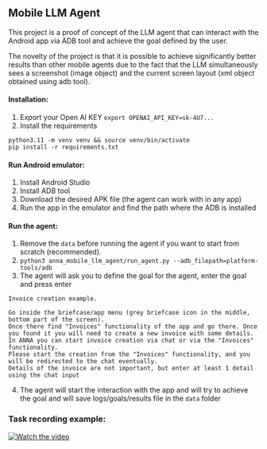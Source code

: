 ## Mobile LLM Agent

This project is a proof of concept of the LLM agent that can interact with the Android app via ADB tool and achieve the goal defined by the user.

The novelty of the project is that it is possible to achieve significantly better results than other mobile agents due to the fact that the LLM simultaneously sees a screenshot (image object) and the current screen layout (xml object obtained using adb tool).

#### Installation:
1. Export your Open AI KEY 
`export OPENAI_API_KEY=sk-4U7...`
2. Install the requirements
```
python3.11 -m venv venv && source venv/bin/activate
pip install -r requirements.txt
```

#### Run Android emulator:
1. Install Android Studio
2. Install ADB tool
3. Download the desired APK file (the agent can work with in any app)
4. Run the app in the emulator and find the path where the ADB is installed

#### Run the agent:
1. Remove the `data` before running the agent if you want to start from scratch (recommended).
2. `python3 anna_mobile_llm_agent/run_agent.py --adb_filepath=platform-tools/adb`
3. The agent will ask you to define the goal for the agent, enter the goal and press enter
```
Invoice creation example.

Go inside the briefcase/app menu (grey briefcase icon in the middle, bottom part of the screen).
Once there find "Invoices" functionality of the app and go there. Once you found it you will need to create a new invoice with some details.
In ANNA you can start invoice creation via chat or via the "Invoices" functionality.
Please start the creation from the "Invoices" functionality, and you will be redirected to the chat eventually.
Details of the invoice are not important, but enter at least 1 detail using the chat input
```
4. The agent will start the interaction with the app and will try to achieve the goal and will save logs/goals/results file in the `data` folder

### Task recording example:
[![Watch the video](https://img.youtube.com/vi/8X7OSHMQv38/0.jpg)](https://youtu.be/8X7OSHMQv38)